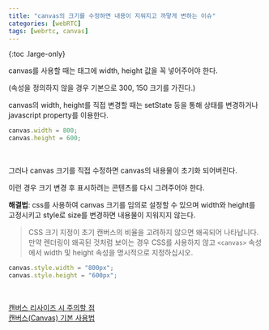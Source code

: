 ```yaml
---
title: "canvas의 크기를 수정하면 내용이 지워지고 까맣게 변하는 이슈"
categories: [webRTC]
tags: [webrtc, canvas]
---
```


{:toc .large-only}

canvas를 사용할 때는 태그에 width, height 값을 꼭 넣어주어야 한다.

(속성을 정의하지 않을 경우 기본으로 300, 150 크기를 가진다.)

canvas의 width, height를 직접 변경할 때는 setState 등을 통해 상태를 변경하거나 javascript property를 이용한다.

```js
canvas.width = 800;
canvas.height = 600;
```

<br/>

그러나 canvas 크기를 직접 수정하면 canvas의 내용물이 초기화 되어버린다.

이런 경우 크기 변경 후 표시하려는 콘텐츠를 다시 그려주어야 한다.

**해결법**: css를 사용하여 canvas 크기를 임의로 설정할 수 있으며 width와 height를 고정시키고 style로 size를 변경하면 내용물이 지워지지 않는다.

> CSS 크기 지정이 초기 캔버스의 비율을 고려하지 않으면 왜곡되어 나타납니다. 만약 렌더링이 왜곡된 것처럼 보이는 경우 CSS를 사용하지 않고 `<canvas>` 속성에서 width 및 height 속성을 명시적으로 지정하십시오.

```js
canvas.style.width = "800px";
canvas.style.height = "600px";
```

<br/>

[캔버스 리사이즈 시 주의할 점](https://ohgyun.com/323)<br/>
[캔버스(Canvas) 기본 사용법](https://developer.mozilla.org/ko/docs/Web/API/Canvas_API/Tutorial/Basic_usage)
